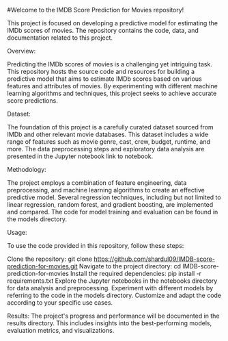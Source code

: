 #Welcome to the IMDB Score Prediction for Movies repository!


This project is focused on developing a predictive model for estimating the IMDb scores of movies. The repository contains the code, data, and documentation related to this project.

Overview:

Predicting the IMDb scores of movies is a challenging yet intriguing task. This repository hosts the source code and resources for building a predictive model that aims to estimate IMDb scores based on various features and attributes of movies. By experimenting with different machine learning algorithms and techniques, this project seeks to achieve accurate score predictions.

Dataset:

The foundation of this project is a carefully curated dataset sourced from IMDb and other relevant movie databases. This dataset includes a wide range of features such as movie genre, cast, crew, budget, runtime, and more. The data preprocessing steps and exploratory data analysis are presented in the Jupyter notebook link to notebook.

Methodology:

The project employs a combination of feature engineering, data preprocessing, and machine learning algorithms to create an effective predictive model. Several regression techniques, including but not limited to linear regression, random forest, and gradient boosting, are implemented and compared. The code for model training and evaluation can be found in the models directory.

Usage:

To use the code provided in this repository, follow these steps:

Clone the repository: git clone https://github.com/shardul09/IMDB-score-prediction-for-movies.git
Navigate to the project directory: cd IMDB-score-prediction-for-movies
Install the required dependencies: pip install -r requirements.txt
Explore the Jupyter notebooks in the notebooks directory for data analysis and preprocessing.
Experiment with different models by referring to the code in the models directory.
Customize and adapt the code according to your specific use cases.

Results:
The project's progress and performance will be documented in the results directory. This includes insights into the best-performing models, evaluation metrics, and visualizations.
